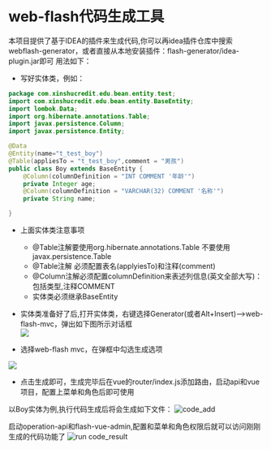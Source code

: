 # web-flash代码生成工具
 
本项目提供了基于IDEA的插件来生成代码,你可以再idea插件仓库中搜索webflash-generator，或者直接从本地安装插件：flash-generator/idea-plugin.jar即可
用法如下：

- 写好实体类，例如：
```java
package com.xinshucredit.edu.bean.entity.test;
import com.xinshucredit.edu.bean.entity.BaseEntity;
import lombok.Data;
import org.hibernate.annotations.Table;
import javax.persistence.Column;
import javax.persistence.Entity;

@Data
@Entity(name="t_test_boy")
@Table(appliesTo = "t_test_boy",comment = "男孩")
public class Boy extends BaseEntity {
    @Column(columnDefinition = "INT COMMENT '年龄'")
    private Integer age;
    @Column(columnDefinition = "VARCHAR(32) COMMENT '名称'")
    private String name;

}
``` 
- 上面实体类注意事项
    - @Table注解要使用org.hibernate.annotations.Table 不要使用javax.persistence.Table
    - @Table注解 必须配置表名(applyiesTo)和注释(comment)
    - @Column注解必须配置columnDefinition来表述列信息(英文全部大写)：包括类型,注释COMMENT
    - 实体类必须继承BaseEntity
- 实体类准备好了后,打开实体类，右键选择Generator(或者Alt+Insert)-->web-flash-mvc，弹出如下图所示对话框  
 ![](../img/plugin/generator.jpg)
 
 - 选择web-flash mvc，在弹框中勾选生成选项 
 
 ![](../img/plugin/generator-config.jpg) 
 - 点击生成即可，生成完毕后在vue的router/index.js添加路由，启动api和vue项目，配置上菜单和角色后即可使用
        


以Boy实体为例,执行代码生成后将会生成如下文件：
![code_add](./doc/code_add.jpg)
 

启动operation-api和flash-vue-admin,配置和菜单和角色权限后就可以访问刚刚生成的代码功能了
![run code_result](./doc/code_result.jpg)


        
        
